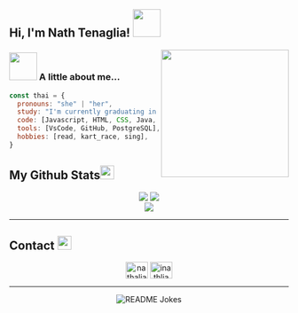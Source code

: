 <!-- <img src='https://github.com/inathlia/inathlia/blob/main/img/nathBanner.png' alt="banner"></img> -->
<h2> Hi, I'm Nath Tenaglia! <img src="https://media.giphy.com/media/mGcNjsfWAjY5AEZNw6/giphy.gif" width="50"></h2>
<img align='right' src="https://media.giphy.com/media/jriaVtZjl39v7PWZQ8/giphy.gif" width="230">

### <img src="https://media.giphy.com/media/VgCDAzcKvsR6OM0uWg/giphy.gif" width="50"> A little about me...

  ```javascript
  const thai = {
    pronouns: "she" | "her",
    study: "I'm currently graduating in Computer Science at PUC Minas",
    code: [Javascript, HTML, CSS, Java, C/C++],
    tools: [VsCode, GitHub, PostgreSQL],
    hobbies: [read, kart_race, sing],
 }
  ```

<h2>
  My Github Stats<img src="https://media.giphy.com/media/MFmpuJsoh6tUPwhCPE/giphy.gif" width="25">
</h2>
 
<div align = "center" display="inline">
  <img  src = "https://github-readme-stats.vercel.app/api?username=inathlia&show_icons=true&theme=tokyonight&line_height=27&card_width=170px">
        
  <img src = "https://github-readme-stats.vercel.app/api/top-langs/?username=inathlia&theme=tokyonight&layout=compact&card_width=150px">
</div>

<div align = "center">
 <img  src="https://github-readme-streak-stats.herokuapp.com/?user=inathlia&show_icons=true&locale=en&layout=compact&theme=tokyonight&line_height=0" />
</div>

<hr>
<h2>
  Contact <img src="https://media.giphy.com/media/557ImWHbANqTCcVYPt/giphy.gif" width="25">
</h2>
  <div align="center">
  <a href="https://linkedin.com/in/nathalia-tenaglia" target="blank"><img align="center" src="https://raw.githubusercontent.com/rahuldkjain/github-profile-readme-generator/master/src/images/icons/Social/linked-in-alt.svg" alt="nathalia-tenaglia" height="30" width="40" /></a>
<a href="https://instagram.com/inathlia" target="blank"><img align="center" src="https://raw.githubusercontent.com/rahuldkjain/github-profile-readme-generator/master/src/images/icons/Social/instagram.svg" alt="inathlia" height="30" width="40" /></a>
</div> 
  
<hr>
<div align = "center">
  <img align="center" src="https://readme-jokes.vercel.app/api?theme=tokyonight" alt="README Jokes">
</div>
